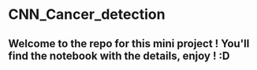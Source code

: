 # CNN_Cancer_detection
## Welcome to the repo for this mini project ! You'll find the notebook with the details, enjoy ! :D
